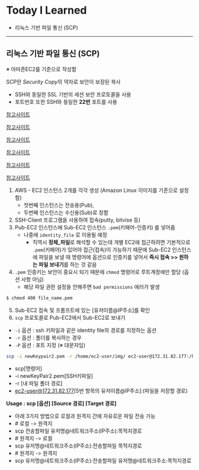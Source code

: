 # Today I Learned

* 리눅스 기반 파일 통신 (SCP)

---



## 리눅스 기반 파일 통신 (SCP)

※ 아마존EC2를 기준으로 작성함

SCP란 *Security Copy*의 약자로 보안이 보장된 복사

* SSH와 동일한 SSL 기반의 세션 보안 프로토콜을 사용
* 포트번호 또한 SSH와 동일한 **22번** 포트를 사용

[참고사이트](https://jojoldu.tistory.com/430)

[참고사이트](https://dearsikandarkhan.medium.com/files-copying-between-aws-ec2-and-local-d07ed205eefa#:~:text=Copying%20files%20from%20local%20to%20EC2&text=To%20copy%20files%20between%20your,Unix%2FLinux%2FMac%20system.)

[참고사이트](https://ourcstory.tistory.com/162)

[참고사이트](https://mentha2.tistory.com/93)

[참고사이트](https://www.sallys.space/blog/2017/11/28/aws-scp/)

[참고사이트](https://twpower.github.io/138-send-file-using-scp-command)

1. AWS - EC2 인스턴스 2개를 각각 생성 (Amazon Linux 이미지를 기준으로 설정함)
   * 첫번째 인스턴스는 전송용(Pub),
   * 두번째 인스턴스는 수신용(Sub)로 칭함
2. SSH-Client 프로그램을 사용하여 접속(putty, bitvise 등)
3. Pub-EC2 인스턴스에 Sub-EC2 인스턴스 `.pem`(키패어-인증키) 를 넣어줌
   * 나중에 `identity_file` 로 이용될 예정
     * 직역시 **정체_파일**로 해석할 수 있는데 개별 EC2에 접근하려면 기본적으로 `.pem`(키패어)가 있어야 접근(접속)이 가능하기 때문에 Sub-EC2 인스턴스에 파일을 보낼 때 명령어에 옵션으로 인증키를 넣어서 **즉시 접속 >> 원하는 파일 보내기**를 하는 것 같음
4. `.pem` 인증키는 보안이 중요시 되기 때문에 `chmod` 명령어로 루트계정에만 할당 (옵션 사항 아님)
   * 해당 파일 권한 설정을 안해주면 `bad permissions` 에러가 발생

```bash
$ chmod 400 file_name.pem
```

5. Sub-EC2 접속 및 프롬프트에 있는 [유저이름@IP주소]를 확인
6. `scp` 프로토콜로 Pub-EC2에서 Sub-EC2로 보내기

* `-i` 옵션 : ssh 키파일과 같은 identity file의 경로를 지정하는 옵션
* `-r` 옵션 : 폴더를 복사하는 경우
* `-P` 옵션 : 포트 지정 (※ 대문자임)

```bash
scp -i newKeypair2.pem -r /home/ec2-user/img/ ec2-user@172.31.82.177:/home/ec2-user/img/
```

* scp[명령어] 
* -i newKeyPair2.pem[SSH키파일] 
* -r [내 파일 폴더 경로] 
* ec2-user@172.31.82.177[5번 항목의 유저이름@IP주소]:(파일을 저장할 경로)



**Usage : scp [옵션] [Source 경로] [Target 경로]**

- 아래 3가지 방법으로 로컬과 원격지 간에 자유로운 파일 전송 가능
- \# 로컬 -> 원격지 
- scp 전송할파일 유저명@네트워크주소(IP주소):목적지경로
- \# 원격지 -> 로컬
- scp 유저명@네트워크주소(IP주소):전송할파일 목적지경로
- \# 원격지 -> 원격지 
- scp 유저명@네트워크주소(IP주소):전송할파일 유저명@네트워크주소:목적지경로

